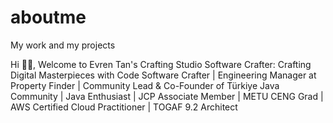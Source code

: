 # aboutme
My work and my projects

Hi 👋🏻, Welcome to Evren Tan's Crafting Studio
Software Crafter: Crafting Digital Masterpieces with Code
Software Crafter | Engineering Manager at Property Finder | Community Lead & Co-Founder of Türkiye Java Community | Java Enthusiast | JCP Associate Member | METU CENG Grad | AWS Certified Cloud Practitioner | TOGAF 9.2 Architect
